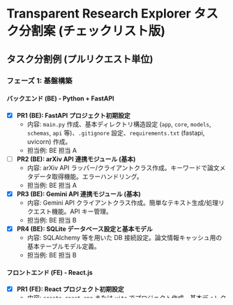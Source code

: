 # Transparent Research Explorer タスク分割案 (チェックリスト版)
## タスク分割例 (プルリクエスト単位)

### フェーズ 1: 基盤構築

#### バックエンド (BE) - Python + FastAPI

- [x] **PR1 (BE): FastAPI プロジェクト初期設定**
  - 内容: `main.py` 作成、基本ディレクトリ構造設定 (`app`, `core`, `models`, `schemas`, `api` 等)、`.gitignore` 設定、`requirements.txt` (fastapi, uvicorn) 作成。
  - 担当例: BE 担当 A
- [ ] **PR2 (BE): arXiv API 連携モジュール (基本)**
  - 内容: arXiv API ラッパー/クライアントクラス作成。キーワードで論文メタデータ取得機能。エラーハンドリング。
  - 担当例: BE 担当 A
- [x] **PR3 (BE): Gemini API 連携モジュール (基本)**
  - 内容: Gemini API クライアントクラス作成。簡単なテキスト生成/処理リクエスト機能。API キー管理。
  - 担当例: BE 担当 B
- [x] **PR4 (BE): SQLite データベース設定と基本モデル**
  - 内容: SQLAlchemy 等を用いた DB 接続設定。論文情報キャッシュ用の基本テーブルモデル定義。
  - 担当例: BE 担当 B

#### フロントエンド (FE) - React.js

- [x] **PR1 (FE): React プロジェクト初期設定**
  - 内容: `create-react-app` または `vite` でプロジェクト作成。基本ディレクトリ構造設定 (`src/components`, `src/pages`, `src/services`, `src/contexts` 等)。UI ライブラリ (Material-UI or Chakra UI) 選定・導入。
  - 担当例: FE 担当 A
- [x] **PR2 (FE): 基本レイアウトコンポーネント作成**
  - 内容: ヘッダー、メインコンテンツエリア、フッター等の基本レイアウトコンポーネント作成。
  - 担当例: FE 担当 A
- [x] **PR3 (FE): クエリ入力フォームコンポーネント (UI のみ)**
  - 内容: 初期キーワード/研究テーマ入力フォームの UI コンポーネント作成。
  - 担当例: FE 担当 B
- [x] **PR4 (FE): 論文カードコンポーネント (静的表示)**
  - 内容: ダミーデータで論文情報を表示するカードコンポーネントの UI 作成。
  - 担当例: FE 担当 B

---

### フェーズ 2: コア機能実装

#### バックエンド (BE)

- [x] **PR5 (BE): クエリ生成 API エンドポイント**
  - 内容: 初期キーワードから Gemini API で関連クエリリストを生成する API (`/api/queries/generate`)。
  - 担当例: BE 担当 A (依存: PR3(BE))
- [x] **PR6 (BE): 論文検索 API エンドポイント**
  - 内容: クエリリストから arXiv API で論文検索・統合し基本情報を返す API (`/api/papers/search`)。検索結果キャッシュ組込。
  - 担当例: BE 担当 B (依存: PR2(BE), PR4(BE))
- [x] **PR7 (BE): 論文スコアリング API エンドポイント**
  - 内容: 論文情報とクエリから Gemini API で関連性スコアと理由を生成する API (`/api/papers/score`)。
  - 担当例: BE 担当 A (依存: PR3(BE))

#### フロントエンド (FE)

- [x] **PR5 (FE): クエリ入力と生成機能連携**
  - 内容: クエリ入力フォームから BE のクエリ生成 API を呼び出し結果表示。
  - 担当例: FE 担当 A (依存: PR5(BE))
- [ ] **PR6 (FE): クエリツリー可視化 (D3.js 初期実装)**
  - 内容: 生成されたクエリリストを D3.js で階層表示するコンポーネント初期実装。
  - 担当例: FE 担当 B
- [ ] **PR7 (FE): 論文検索実行とカード表示連携**
  - 内容: 選択クエリで BE の論文検索 API を呼び出し、結果を論文カードグリッドに表示。
  - 担当例: FE 担当 A (依存: PR6(BE), PR4(FE))
- [ ] **PR8 (FE): 論文スコアリング表示**
  - 内容: 表示論文のスコアをカードに表示 (スコアリング API 呼び出し or 検索結果利用)。
  - 担当例: FE 担当 B (依存: PR7(BE))
- [ ] **PR9 (FE): 基本的なフィルタリング UI (日付、関連度、カテゴリ)**
  - 内容: 論文リストフィルタリング用 UI コンポーネント作成 (ロジックは後続)。
  - 担当例: FE 担当 A

---

### フェーズ 3: UI/UX 洗練と統合 (例)

#### バックエンド (BE)

- [ ] **PR8 (BE): 選択論文のサマリー生成 API**
  - 内容: 選択論文情報から Gemini API で集合的要約を生成する API。
  - 担当例: BE 担当 B

#### フロントエンド (FE)

- [ ] **PR10 (FE): クエリツリーのインタラクション強化 (編集・追加・削除 UI)**
  - 内容: クエリノードの編集・追加・削除 UI と対応 BE API 連携 (API は別途)。
  - 担当例: FE 担当 B
- [ ] **PR11 (FE): 論文選択機能と選択リスト表示**
  - 内容: 論文カード「選択」ボタン機能。選択論文リスト表示。
  - 担当例: FE 担当 A
- [ ] **PR12 (FE): 選択論文のサマリー表示機能**
  - 内容: 選択論文リストから BE のサマリー生成 API を呼び出し結果表示。
  - 担当例: FE 担当 B (依存: PR8(BE))
- [ ] **PR13 (FE): 論文詳細モーダル表示**
  - 内容: 論文カード「詳細」クリックで完全抄録・メタデータをモーダル表示。
  - 担当例: FE 担当 A

---

## 進め方のポイント

- [ ] **README の整備:** プロジェクトセットアップ方法、API 仕様、コーディング規約等を`README.md`に記載し、最新状態を維持する。
- [ ] **ブランチ戦略:** `main` (or `master`) ブランチを保護し、機能開発はフィーチャーブランチ (`feature/xxx`) で行い、PR 経由でマージする。
- [ ] **コードレビュー:** PR は必ず他のメンバーがレビューする。
- [ ] **テスト:** 単体テストや結合テストを可能な範囲で記述する。
- [ ] **定期的な統合:** 細かい単位で PR をマージし、大きなコンフリクトを防ぐ。

このタスク分割案が、プロジェクトのスムーズな進行の一助となれば幸いです。

